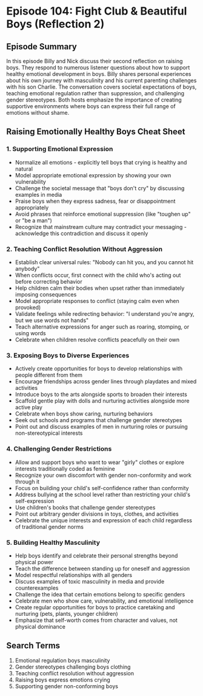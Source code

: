 # Episode 104: Fight Club & Beautiful Boys (Reflection 2)

## Episode Summary
In this episode Billy and Nick discuss their second reflection on raising boys. They respond to numerous listener questions about how to support healthy emotional development in boys. Billy shares personal experiences about his own journey with masculinity and his current parenting challenges with his son Charlie. The conversation covers societal expectations of boys, teaching emotional regulation rather than suppression, and challenging gender stereotypes. Both hosts emphasize the importance of creating supportive environments where boys can express their full range of emotions without shame.


## Raising Emotionally Healthy Boys Cheat Sheet

### 1. Supporting Emotional Expression
- Normalize all emotions - explicitly tell boys that crying is healthy and natural
- Model appropriate emotional expression by showing your own vulnerability
- Challenge the societal message that "boys don't cry" by discussing examples in media
- Praise boys when they express sadness, fear or disappointment appropriately
- Avoid phrases that reinforce emotional suppression (like "toughen up" or "be a man")
- Recognize that mainstream culture may contradict your messaging - acknowledge this contradiction and discuss it openly

### 2. Teaching Conflict Resolution Without Aggression
- Establish clear universal rules: "Nobody can hit you, and you cannot hit anybody"
- When conflicts occur, first connect with the child who's acting out before correcting behavior
- Help children calm their bodies when upset rather than immediately imposing consequences
- Model appropriate responses to conflict (staying calm even when provoked)
- Validate feelings while redirecting behavior: "I understand you're angry, but we use words not hands"
- Teach alternative expressions for anger such as roaring, stomping, or using words
- Celebrate when children resolve conflicts peacefully on their own

### 3. Exposing Boys to Diverse Experiences
- Actively create opportunities for boys to develop relationships with people different from them
- Encourage friendships across gender lines through playdates and mixed activities
- Introduce boys to the arts alongside sports to broaden their interests
- Scaffold gentle play with dolls and nurturing activities alongside more active play
- Celebrate when boys show caring, nurturing behaviors
- Seek out schools and programs that challenge gender stereotypes
- Point out and discuss examples of men in nurturing roles or pursuing non-stereotypical interests

### 4. Challenging Gender Restrictions
- Allow and support boys who want to wear "girly" clothes or explore interests traditionally coded as feminine
- Recognize your own discomfort with gender non-conformity and work through it
- Focus on building your child's self-confidence rather than conformity
- Address bullying at the school level rather than restricting your child's self-expression
- Use children's books that challenge gender stereotypes
- Point out arbitrary gender divisions in toys, clothes, and activities
- Celebrate the unique interests and expression of each child regardless of traditional gender norms

### 5. Building Healthy Masculinity
- Help boys identify and celebrate their personal strengths beyond physical power
- Teach the difference between standing up for oneself and aggression
- Model respectful relationships with all genders
- Discuss examples of toxic masculinity in media and provide counterexamples
- Challenge the idea that certain emotions belong to specific genders
- Celebrate men who show care, vulnerability, and emotional intelligence
- Create regular opportunities for boys to practice caretaking and nurturing (pets, plants, younger children)
- Emphasize that self-worth comes from character and values, not physical dominance

## Search Terms
1. Emotional regulation boys masculinity
2. Gender stereotypes challenging boys clothing
3. Teaching conflict resolution without aggression
4. Raising boys express emotions crying
5. Supporting gender non-conforming boys